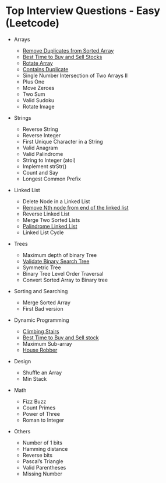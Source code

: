 # Top Interview Questions - Easy \(Leetcode\)

* Arrays 

  * [Remove Duplicates from Sorted Array ](../leetcode-easy/leetcode-26-remove-duplicates-from-sorted-array.md)
  * [Best Time to Buy and Sell Stocks ](../leetcode-easy/leetcode-121-best-time-to-buy-and-sell-stock.md)
  * [Rotate Array ](../leetcode-medium/leetcode-189-rotate-array.md)
  * [Contains Duplicate ](../leetcode-easy/leetcode-217-contains-duplicate.md)
  * Single Number Intersection of Two Arrays II 
  * Plus One 
  * Move Zeroes 
  * Two Sum 
  * Valid Sudoku 
  * Rotate Image 

* Strings

  * Reverse String 
  * Reverse Integer 
  * First Unique Character in a String 
  * Valid Anagram 
  * Valid Palindrome 
  * String to Integer \(atoi\) 
  * Implement strStr\(\) 
  * Count and Say 
  * Longest Common Prefix 

* Linked List 

  * Delete Node in a Linked List 
  * [Remove Nth node from end of the linked list ](../leetcode-medium/leetcode-19-remove-nth-node-from-end-of-list.md)
  * Reverse Linked List 
  * Merge Two Sorted Lists 
  * [Palindrome Linked List ](../leetcode-easy/leetcode-234-palindrome-linked-list.md)
  * Linked List Cycle 

* Trees 

  * Maximum depth of binary Tree 
  * [Validate Binary Search Tree ](../leetcode-medium/leetcode-98-validate-binary-search-tree.md)
  * Symmetric Tree 
  * Binary Tree Level Order Traversal 
  * Convert Sorted Array to Binary tree 

* Sorting and Searching 

  * Merge Sorted Array 
  * First Bad version 

* Dynamic Programming 

  * [Climbing Stairs ](../leetcode-easy/leetcode-70-climbing-stairs.md)
  * [Best Time to Buy and Sell stock](../leetcode-easy/leetcode-121-best-time-to-buy-and-sell-stock.md) 
  * Maximum Sub-array 
  * [House Robber ](../leetcode-medium/leetcode-198-house-robber.md)

* Design 

  * Shuffle an Array 
  * Min Stack

* Math 

  * Fizz Buzz 
  * Count Primes 
  * Power of Three 
  * Roman to Integer 

* Others 
  * Number of 1 bits 
  * Hamming distance 
  * Reverse bits 
  * Pascal’s Triangle 
  * Valid Parentheses 
  * Missing Number

